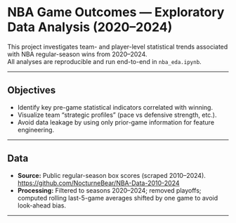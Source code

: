 # NBA Game Outcomes — Exploratory Data Analysis (2020–2024)

This project investigates team- and player-level statistical trends associated with NBA regular-season wins from 2020–2024.  
All analyses are reproducible and run end-to-end in `nba_eda.ipynb`.

---

## Objectives
- Identify key pre-game statistical indicators correlated with winning.
- Visualize team “strategic profiles” (pace vs defensive strength, etc.).
- Avoid data leakage by using only prior-game information for feature engineering.

---

##  Data
- **Source:** Public regular-season box scores (scraped 2010–2024).  https://github.com/NocturneBear/NBA-Data-2010-2024
- **Processing:** Filtered to seasons 2020–2024; removed playoffs; computed rolling last-5-game averages shifted by one game to avoid look-ahead bias.  

---

